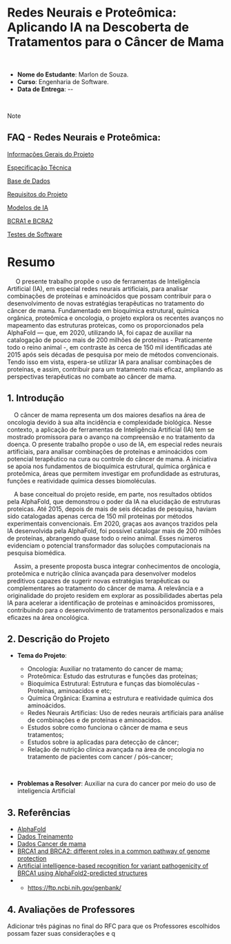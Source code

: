 # Redes Neurais e Proteômica: Aplicando IA na Descoberta de Tratamentos para o Câncer de Mama

<br>


- **Nome do Estudante**: Marlon de Souza.
- **Curso**: Engenharia de Software.
- **Data de Entrega**: --

<br>

> [!NOTE]
>
> ## FAQ - Redes Neurais e Proteômica:
>
> [Informações Gerais do Projeto](https://github.com/Marlon-Souza16/Redes-Neurais-e-Proteomica)
>
> [Especificação Técnica](https://github.com/Marlon-Souza16/Redes-Neurais-e-Proteomica/wiki/Especifica%C3%A7%C3%B5es-T%C3%A9cnicas)
>
> [Base de Dados](https://github.com/Marlon-Souza16/Redes-Neurais-e-Proteomica/wiki/Base-de-Dados)
>
> [Requisitos do Projeto](https://github.com/Marlon-Souza16/Redes-Neurais-e-Proteomica/wiki/Requisitos-do-Projeto)
>
> [Modelos de IA](https://github.com/Marlon-Souza16/Redes-Neurais-e-Proteomica/wiki/Modelos-de-Intelig%C3%AAncia-Artificial)
>
> [BCRA1 e BCRA2](https://github.com/Marlon-Souza16/Redes-Neurais-e-Proteomica/wiki/Genes-BRCA1-e-BRCA2)
>
> [Testes de Software](https://github.com/Marlon-Souza16/Redes-Neurais-e-Proteomica/wiki/Testes-de-Software)

# Resumo

&nbsp;&nbsp;&nbsp;&nbsp; O presente trabalho propõe o uso de ferramentas de Inteligência Artificial (IA), em especial redes neurais artificiais, para analisar combinações de proteínas e aminoácidos que possam contribuir para o desenvolvimento de novas estratégias terapêuticas no tratamento do câncer de mama. Fundamentado em bioquímica estrutural, química orgânica, proteômica e oncologia, o projeto explora os recentes avanços no mapeamento das estruturas proteicas, como os proporcionados pela AlphaFold — que, em 2020, utilizando IA, foi capaz de auxiliar na catalogação de pouco mais de 200 milhões de proteínas - Praticamente todo o reino animal -, em contraste às cerca de 150 mil identificadas até 2015 após seis décadas de pesquisa por meio de métodos convencionais. Tendo isso em vista, espera-se utilizar IA para analisar combinações de proteínas, e assim, contribuir para um tratamento mais eficaz, ampliando as perspectivas terapêuticas no combate ao câncer de mama.

## 1. Introdução

&nbsp;&nbsp;&nbsp;&nbsp;O câncer de mama representa um dos maiores desafios na área de oncologia devido à sua alta incidência e complexidade biológica. Nesse contexto, a aplicação de ferramentas de Inteligência Artificial (IA) tem se mostrado promissora para o avanço na compreensão e no tratamento da doença. O presente trabalho propõe o uso de IA, em especial redes neurais artificiais, para analisar combinações de proteínas e aminoácidos com potencial terapêutico na cura ou controle do câncer de mama. A iniciativa se apoia nos fundamentos de bioquímica estrutural, química orgânica e proteômica, áreas que permitem investigar em profundidade as estruturas, funções e reatividade química desses biomoléculas.
 
&nbsp;&nbsp;&nbsp;&nbsp;A base conceitual do projeto reside, em parte, nos resultados obtidos pela AlphaFold, que demonstrou o poder da IA na elucidação de estruturas proteicas. Até 2015, depois de mais de seis décadas de pesquisa, haviam sido catalogadas apenas cerca de 150 mil proteínas por métodos experimentais convencionais. Em 2020, graças aos avanços trazidos pela IA desenvolvida pela AlphaFold, foi possível catalogar mais de 200 milhões de proteínas, abrangendo quase todo o reino animal. Esses números evidenciam o potencial transformador das soluções computacionais na pesquisa biomédica.
 
&nbsp;&nbsp;&nbsp;&nbsp;Assim, a presente proposta busca integrar conhecimentos de oncologia, proteômica e nutrição clínica avançada para desenvolver modelos preditivos capazes de sugerir novas estratégias terapêuticas ou complementares ao tratamento do câncer de mama. A relevância e a originalidade do projeto residem em explorar as possibilidades abertas pela IA para acelerar a identificação de proteínas e aminoácidos promissores, contribuindo para o desenvolvimento de tratamentos personalizados e mais eficazes na área oncológica.

## 2. Descrição do Projeto

- **Tema do Projeto**: 

    - Oncologia: Auxiliar no tratamento do cancer de mama;
    - Proteômica: Estudo das estruturas e funções das proteínas;
    - Bioquímica Estrutural: Estrutura e funças das biomoléculas - Proteínas, aminoacidos e etc;
    - Química Orgânica: Examina a estrutura e reatividade química dos aminoácidos.
    - Redes Neurais Artificias: Uso de redes neurais artificiais para análise de combinações e de proteinas e aminoacidos.
    - Estudos sobre como funciona o câncer de mama e seus tratamentos;
    - Estudos sobre ia aplicadas para detecção de câncer;
    - Relação de nutrição clinica avançada na área de oncologia no tratamento de pacientes com cancer / pós-cancer;

<br>

- **Problemas a Resolver**: Auxiliar na cura do cancer por meio do uso de inteligencia Artificial

## 3. Referências

- [AlphaFold](https://www.youtube.com/watch?v=P_fHJIYENdI&t=1217s)
- [Dados Treinamento](http://archive.ics.uci.edu/)
- [Dados Cancer de mama](http://archive.ics.uci.edu/dataset/17/breast+cancer+wisconsin+diagnostic)
- [BRCA1 and BRCA2: different roles in a common pathway of genome protection](https://pmc.ncbi.nlm.nih.gov/articles/PMC4972490/)
- [Artificial intelligence-based recognition for variant pathogenicity of BRCA1 using AlphaFold2-predicted structures](https://pmc.ncbi.nlm.nih.gov/articles/PMC9800725/)
- - https://ftp.ncbi.nih.gov/genbank/

## 4. Avaliações de Professores

Adicionar três páginas no final do RFC para que os Professores escolhidos possam fazer suas considerações e q
